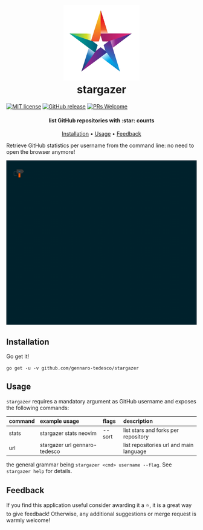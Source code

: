 <h1 align="center">
  <br>
  <img width="200" height="200" src="img/logo.png">
  <br>
  stargazer
  <br>
</h1>


[![MIT license](https://img.shields.io/badge/License-MIT-blue.svg)](https://github.com/gennaro-tedesco/stargazer/blob/main/LICENSE)
[![GitHub release](https://img.shields.io/github/release/Naereen/StrapDown.js.svg)](https://github.com/gennaro-tedesco/stargazer/releases)
[![PRs Welcome](https://img.shields.io/badge/PRs-welcome-brightgreen.svg?style=flat-square)]()


<h4 align="center">list GitHub repositories with :star: counts</h4>
<p align="center">
  <a href="#Installation">Installation</a> •
  <a href="#Usage">Usage</a> •
  <a href="#Feedback">Feedback</a>
</p>

Retrieve GitHub statistics per username from the command line: no need to open the browser anymore!

![](img/demo.gif)

## Installation
Go get it!
```
go get -u -v github.com/gennaro-tedesco/stargazer
```

## Usage
`stargazer` requires a mandatory argument as GitHub username and exposes the following commands:

| command | example usage                 | flags  | description
|:------- |:----------------------------- |:------ |:------------
| stats   | stargazer stats neovim        | --sort | list stars and forks per repository
| url     | stargazer url gennaro-tedesco |        | list repositories url and main language

the general grammar being `stargazer <cmd> username --flag`. See `stargazer help` for details.

## Feedback
If you find this application useful consider awarding it a ⭐, it is a great way to give feedback! Otherwise, any additional suggestions or merge request is warmly welcome!

